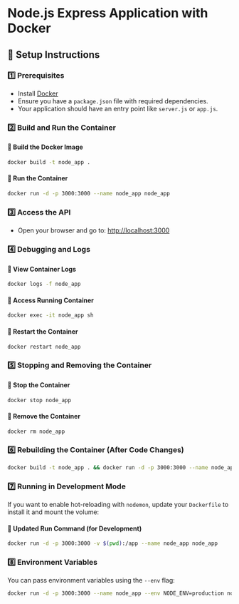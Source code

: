 # Node.js Express Application with Docker

## 🚀 Setup Instructions

### 1️⃣ Prerequisites
- Install [Docker](https://docs.docker.com/get-docker/)
- Ensure you have a `package.json` file with required dependencies.
- Your application should have an entry point like `server.js` or `app.js`.

### 2️⃣ Build and Run the Container
#### 🔹 Build the Docker Image
```sh
docker build -t node_app .
```

#### 🔹 Run the Container
```sh
docker run -d -p 3000:3000 --name node_app node_app
```

### 3️⃣ Access the API
- Open your browser and go to: [http://localhost:3000](http://localhost:3000)

### 4️⃣ Debugging and Logs
#### 🔹 View Container Logs
```sh
docker logs -f node_app
```

#### 🔹 Access Running Container
```sh
docker exec -it node_app sh
```

#### 🔹 Restart the Container
```sh
docker restart node_app
```

### 5️⃣ Stopping and Removing the Container
#### 🔹 Stop the Container
```sh
docker stop node_app
```

#### 🔹 Remove the Container
```sh
docker rm node_app
```

### 6️⃣ Rebuilding the Container (After Code Changes)
```sh
docker build -t node_app . && docker run -d -p 3000:3000 --name node_app node_app
```

### 7️⃣ Running in Development Mode
If you want to enable hot-reloading with `nodemon`, update your `Dockerfile` to install it and mount the volume:

#### 🔹 Updated Run Command (for Development)
```sh
docker run -d -p 3000:3000 -v $(pwd):/app --name node_app node_app
```

### 8️⃣ Environment Variables
You can pass environment variables using the `--env` flag:
```sh
docker run -d -p 3000:3000 --name node_app --env NODE_ENV=production node_app
```

